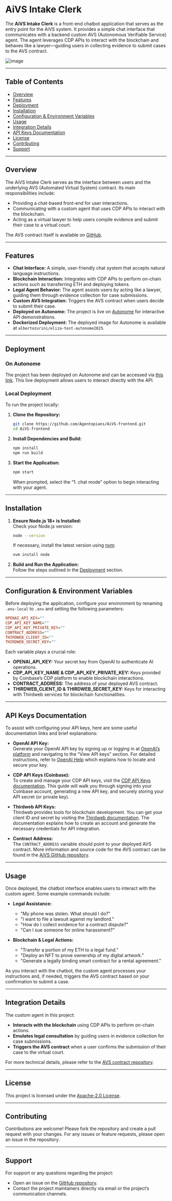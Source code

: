 # AiVS Intake Clerk

The **AiVS Intake Clerk** is a front-end chatbot application that serves as the entry point for the AiVS system. It provides a simple chat interface that communicates with a backend custom AVS (Autonomous Verifiable Service) agent. The agent leverages CDP APIs to interact with the blockchain and behaves like a lawyer—guiding users in collecting evidence to submit cases to the AVS contract.

![image](./img/1-2agentopians_AiVS.drawio.png)

---

## Table of Contents

- [Overview](#overview)
- [Features](#features)
- [Deployment](#deployment)
- [Installation](#installation)
- [Configuration & Environment Variables](#configuration--environment-variables)
- [Usage](#usage)
- [Integration Details](#integration-details)
- [API Keys Documentation](#api-keys-documentation)
- [License](#license)
- [Contributing](#contributing)
- [Support](#support)

---

## Overview

The AiVS Intake Clerk serves as the interface between users and the underlying AVS (Automated Virtual System) contract. Its main responsibilities include:

- Providing a chat-based front-end for user interactions.
- Communicating with a custom agent that uses CDP APIs to interact with the blockchain.
- Acting as a virtual lawyer to help users compile evidence and submit their case to a virtual court.

The AVS contract itself is available on [GitHub](https://github.com/Agentopians/AiVS).

---

## Features

- **Chat Interface:** A simple, user-friendly chat system that accepts natural language instructions.
- **Blockchain Interaction:** Integrates with CDP APIs to perform on-chain actions such as transferring ETH and deploying tokens.
- **Legal Agent Behavior:** The agent assists users by acting like a lawyer, guiding them through evidence collection for case submissions.
- **Custom AVS Integration:** Triggers the AVS contract when users decide to submit their case.
- **Deployed on Autonome:** The project is live on [Autonome](https://autonome.alt.technology/aivs-xkfsku) for interactive API demonstrations.
- **Dockerized Deployment:** The deployed image for Autonome is available at `albertozurini/eliza-test-autonome2025`.

---

## Deployment

### On Autonome

The project has been deployed on Autonome and can be accessed via [this link](https://autonome.alt.technology/aivs-xkfsku). This live deployment allows users to interact directly with the API.

### Local Deployment

To run the project locally:

1. **Clone the Repository:**
   ```bash
   git clone https://github.com/Agentopians/AiVS-frontend.git
   cd AiVS-frontend
   ```

2. **Install Dependencies and Build:**
   ```bash
   npm install
   npm run build
   ```

3. **Start the Application:**
   ```bash
   npm start
   ```
   When prompted, select the “1. chat mode” option to begin interacting with your agent.

---

## Installation

1. **Ensure Node.js 18+ is Installed:**  
   Check your Node.js version:
   ```bash
   node --version
   ```
   If necessary, install the latest version using [nvm](https://github.com/nvm-sh/nvm):
   ```bash
   nvm install node
   ```

2. **Build and Run the Application:**  
   Follow the steps outlined in the [Deployment](#deployment) section.

---

## Configuration & Environment Variables

Before deploying the application, configure your environment by renaming `.env-local` to `.env` and setting the following parameters:

```ini
OPENAI_API_KEY=""
CDP_API_KEY_NAME=""
CDP_API_KEY_PRIVATE_KEY=""
CONTRACT_ADDRESS=""
THIRDWEB_CLIENT_ID=""
THIRDWEB_SECRET_KEY=""
```

Each variable plays a crucial role:

- **OPENAI_API_KEY:** Your secret key from OpenAI to authenticate AI operations.
- **CDP_API_KEY_NAME & CDP_API_KEY_PRIVATE_KEY:** Keys provided by Coinbase’s CDP platform to enable blockchain interactions.
- **CONTRACT_ADDRESS:** The address of your deployed AVS contract.
- **THIRDWEB_CLIENT_ID & THIRDWEB_SECRET_KEY:** Keys for interacting with Thirdweb services for blockchain functionalities.

---

## API Keys Documentation

To assist with configuring your API keys, here are some useful documentation links and brief explanations:

- **OpenAI API Key:**  
  Generate your OpenAI API key by signing up or logging in at [OpenAI’s platform](https://platform.openai.com/docs/quickstart) and navigating to the “View API keys” section. For detailed instructions, refer to [OpenAI Help](https://help.openai.com/en/articles/4936850-where-do-i-find-my-openai-api-key) which explains how to locate and secure your key.

- **CDP API Keys (Coinbase):**  
  To create and manage your CDP API keys, visit the [CDP API Keys documentation](https://docs.cdp.coinbase.com/get-started/docs/cdp-api-keys/). This guide will walk you through signing into your Coinbase account, generating a new API key, and securely storing your API secret (or private key).

- **Thirdweb API Keys:**  
  Thirdweb provides tools for blockchain development. You can get your client ID and secret by visiting the [Thirdweb documentation](https://docs.thirdweb.com/). The documentation explains how to create an account and generate the necessary credentials for API integration.

- **Contract Address:**  
  The `CONTRACT_ADDRESS` variable should point to your deployed AVS contract. More information and source code for the AVS contract can be found in the [AiVS GitHub repository](https://github.com/Agentopians/AiVS).

---

## Usage

Once deployed, the chatbot interface enables users to interact with the custom agent. Some example commands include:

- **Legal Assistance:**  
  - "My phone was stolen. What should I do?"  
  - "I want to file a lawsuit against my landlord."  
  - "How do I collect evidence for a contract dispute?"  
  - "Can I sue someone for online harassment?"  

- **Blockchain & Legal Actions:**  
  - "Transfer a portion of my ETH to a legal fund."  
  - "Deploy an NFT to prove ownership of my digital artwork."  
  - "Generate a legally binding smart contract for a rental agreement."  

As you interact with the chatbot, the custom agent processes your instructions and, if needed, triggers the AVS contract based on your confirmation to submit a case.

---

## Integration Details

The custom agent in this project:

- **Interacts with the blockchain** using CDP APIs to perform on-chain actions.
- **Emulates legal consultation** by guiding users in evidence collection for case submissions.
- **Triggers the AVS contract** when a user confirms the submission of their case to the virtual court.

For more technical details, please refer to the [AVS contract repository](https://github.com/Agentopians/AiVS).

---

## License

This project is licensed under the [Apache-2.0 License](LICENSE).

---

## Contributing

Contributions are welcome! Please fork the repository and create a pull request with your changes. For any issues or feature requests, please open an issue in the repository.

---

## Support

For support or any questions regarding the project:

- Open an issue on the [GitHub repository](https://github.com/Agentopians/AiVS).
- Contact the project maintainers directly via email or the project’s communication channels.